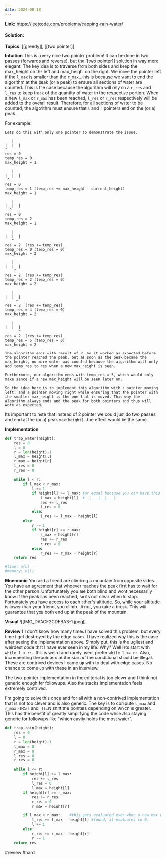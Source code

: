 ```yaml
---
date: 2024-08-18
---
```

**Link:** https://leetcode.com/problems/trapping-rain-water/
#### Solution:

**Topics**: [[greedy]], [[two pointer]]

**Intuition**
This is a very nice two pointer problem! It can be done in two passes (forwards and reverse), but the [[two pointer]] solution in way more elegant. The key idea is to traverse from both sides and keep the max_height on the left and max_height on the right. We move the pointer left if the `l_max` is smaller than the `r_max`...this is because we want to end the algorithm at the peak (or a peak) to ensure all sections of water are counted. This is the case because the algorithm will rely on a `r_res` and `l_res` to keep track of the quantity of water in the respective portion. When a new `l_max` or `r_max` has been reached, `l_res` or `r_res` respectively will be added to the overall result. Therefore, for all sections of water to be counted, the algorithm must ensure that `l` and `r` pointers end on the (or a) peak. 

For example:

```
Lets do this with only one pointer to demonstrate the issue. 

   |
|  |  |
^
res = 0
temp_res = 0
max_height = 1

   |
|  |  |
 ^
res = 0
temp_res = 1 (temp_res += max_height - current_height)
max_height = 1

   |
|  |  |
  ^
res = 0
temp_res = 2 
max_height = 1

   |
|  |  |
   ^
res = 2  (res += temp_res)
temp_res = 0 (temp_res = 0)
max_height = 2

   |
|  |  |
    ^
res = 2  (res += temp_res)
temp_res = 2 (temp_res = 0)
max_height = 2

   |
|  |  |
     ^
res = 2  (res += temp_res)
temp_res = 4 (temp_res = 0)
max_height = 2

   |
|  |  |
      ^
res = 2  (res += temp_res)
temp_res = 5 (temp_res = 0)
max_height = 2

The algorithm ends with result of 2. So it worked as expected before the pointer reached the peak, but as soon as the peak became the max_height, no more water was counted because the algorithm will only add temp_res to res when a new max_height is seen. 

Furthermore, our algorithm ends with temp_res = 5, which would only make sence if a new max_height will be seen later on. 

So the idea here is to implement this algorithm with a pointer moving left, and a pointer moving right while ensuring that the pointer with the smaller max_height is the one that is moved. This way the algorithm always ends and the peak for both pointers and thus will work as expected. 
```

Its important to note that instead of 2 pointer we could just do two passes and end at the (or a) peak `max(height)`...the effect would be the same. 

**Implementation**
```python
def trap_water(height):
	res = 0
	l = 0
	r = len(height)-1
	l_max = height[l]
	r_max = height[r]
	l_res = 0
	r_res = 0

	while l < r:
		if l_max < r_max:
			l += 1
			if height[l] >= l_max: #or equal because you can have this:
				l_max = height[l]  #  |___|__|___|
				res += l_res
				l_res = 0
			else:
				l_res += l_max - height[l]
		else:
			r -= 1
			if height[r] >= r_max:
				r_max = height[r]
				res += r_res
				r_res = 0
			else:
				r_res += r_max - height[r]
	return res

#time: o(n)
#memory: o(1)
```

**Mnemonic**
You and a friend are climbing a mountain from opposite sides. You have an agreement that whoever reaches the peak first has to wait for the other person. Unfortunately you are both blind and wont necessarily know if the peak has been reached, so its not clear when to stop. Fortunately you have access to each other's altitude. So, while your altitude is lower than your friend, you climb...if not, you take a break. This will guarantee that you both end up at the peak of the mountain. 

**Visual** 
![[IMG_DAACF2CDFBA3-1.jpeg]]

**Review 1**
I don't know how many times I have solved this problem, but every time I get destroyed by the edge cases. I have realized why this is the case after seeing the implementation above. Simply put, this is the ugliest and weirdest code that I have ever seen in my life. Why? Well lets start with `while l < r:`...this is weird and rarely used, prefer `while l <= r:`. Also, incrementing the pointers at the start of the conditional should be illegal. These are contrived devices I came up with to deal with edge cases. No chance to come up with these in an interview. 

The two-pointer implementation in the editorial is too clever and I think not generic enough for followups. Also the stacks implementation feels extremely contrived. 

I'm going to solve this once and for all with a non-contrived implementation that is not too clever and is also generic. The key is to compute `l_max` and `r_max` FIRST and THEN shift the pointers depending on which is greater. This has the benefit of greatly simplifying the code while also staying generic for followups like "which cavity holds the most water". 

```python
def trap_rain(height):
	res = 0
	l = 0
	r = len(height)-1
	l_max = 0
	r_max = 0
	l_res = 0
	r_res = 0
	
	while l <= r:
		if height[l] >= l_max:
			res += l_res 
			l_res = 0
			l_max = height[l]
		if height[r] >= r_max:
			res += r_res
			r_res = 0
			r_max = height[r]

		if l_max < r_max:    #this gets evaluated even when a new max was just 
			l_res += l_max - height[l] #found, it evaluates to 0. 
			l += 1
		else:
			r_res += r_max - height[r]
			r -= 1
	return res
```

#review 
#hard 

